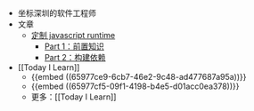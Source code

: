 - 坐标深圳的软件工程师
- 文章
	- [定制 javascript runtime](https://github.com/zcfan/create-your-own-javascript-runtime)
		- [Part 1：前置知识](https://github.com/zcfan/create-your-own-javascript-runtime/blob/main/part1_prerequests/note.md)
		- [Part 2：构建依赖](https://github.com/zcfan/create-your-own-javascript-runtime/blob/main/part2_build-dependencies/note.md)
- [[Today I Learn]]
	- {{embed ((65977ce9-6cb7-46e2-9c48-ad477687a95a))}}
	- {{embed ((65977cf5-09f1-4198-b4e5-d01acc0ea378))}}
	- 更多：[[Today I Learn]]